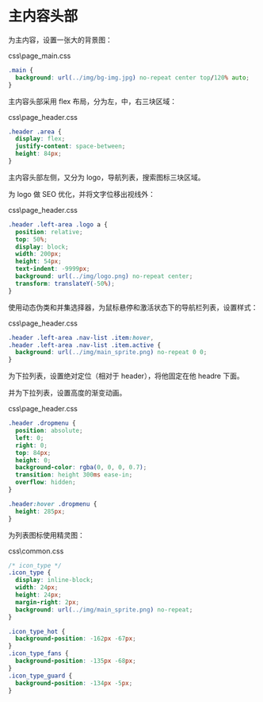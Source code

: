 # 主内容头部

为主内容，设置一张大的背景图：

css\page_main.css

```css
.main {
  background: url(../img/bg-img.jpg) no-repeat center top/120% auto;
}
```

主内容头部采用 flex 布局，分为左，中，右三块区域：

css\page_header.css

```css
.header .area {
  display: flex;
  justify-content: space-between;
  height: 84px;
}
```

主内容头部左侧，又分为 logo，导航列表，搜索图标三块区域。

为 logo 做 SEO 优化，并将文字位移出视线外：

css\page_header.css

```css
.header .left-area .logo a {
  position: relative;
  top: 50%;
  display: block;
  width: 200px;
  height: 54px;
  text-indent: -9999px;
  background: url(../img/logo.png) no-repeat center;
  transform: translateY(-50%);
}
```

使用动态伪类和并集选择器，为鼠标悬停和激活状态下的导航栏列表，设置样式：

css\page_header.css

```css
.header .left-area .nav-list .item:hover,
.header .left-area .nav-list .item.active {
  background: url(../img/main_sprite.png) no-repeat 0 0;
}
```

为下拉列表，设置绝对定位（相对于 header），将他固定在他 headre 下面。

并为下拉列表，设置高度的渐变动画。

css\page_header.css

```css
.header .dropmenu {
  position: absolute;
  left: 0;
  right: 0;
  top: 84px;
  height: 0;
  background-color: rgba(0, 0, 0, 0.7);
  transition: height 300ms ease-in;
  overflow: hidden;
}

.header:hover .dropmenu {
  height: 285px;
}
```

为列表图标使用精灵图：

css\common.css

```css
/* icon_type */
.icon_type {
  display: inline-block;
  width: 24px;
  height: 24px;
  margin-right: 2px;
  background: url(../img/main_sprite.png) no-repeat;
}

.icon_type_hot {
  background-position: -162px -67px;
}
.icon_type_fans {
  background-position: -135px -68px;
}
.icon_type_guard {
  background-position: -134px -5px;
}
```
